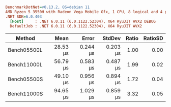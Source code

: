 ``` ini

BenchmarkDotNet=v0.13.2, OS=debian 11
AMD Ryzen 5 3550H with Radeon Vega Mobile Gfx, 1 CPU, 8 logical and 4 physical cores
.NET SDK=6.0.403
  [Host]     : .NET 6.0.11 (6.0.1122.52304), X64 RyuJIT AVX2 DEBUG
  DefaultJob : .NET 6.0.11 (6.0.1122.52304), X64 RyuJIT AVX2


```
|      Method |     Mean |    Error |   StdDev | Ratio | RatioSD |
|------------ |---------:|---------:|---------:|------:|--------:|
| Bench05500L | 28.53 μs | 0.244 μs | 0.203 μs |  1.00 |    0.00 |
| Bench11000L | 56.79 μs | 0.583 μs | 0.487 μs |  1.99 |    0.02 |
| Bench05500S | 49.10 μs | 0.956 μs | 0.894 μs |  1.72 |    0.04 |
| Bench11000S | 94.65 μs | 1.029 μs | 0.859 μs |  3.32 |    0.05 |
